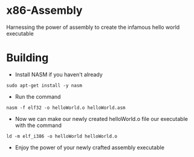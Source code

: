 # x86-Assembly
Harnessing the power of assembly to create the infamous hello world executable

# Building
- Install NASM if you haven't already

```sudo apt-get install -y nasm```

- Run the command 

```nasm -f elf32 -o helloWorld.o helloWorld.asm```

- Now we can make our newly created helloWorld.o file our executable with the command 

```ld -m elf_i386 -o helloWorld helloWorld.o```

- Enjoy the power of your newly crafted assembly executable 

